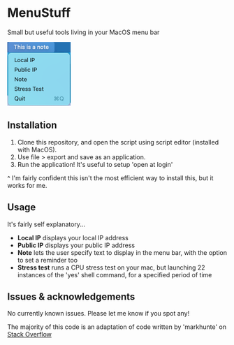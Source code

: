 # MenuStuff

Small but useful tools living in your MacOS menu bar

![Screenshot](https://github.com/NathanaelJ/MenuStuff/blob/main/Options.png)

## Installation

1. Clone this repository, and open the script using script editor (installed with MacOS).
2. Use file > export and save as an application.
3. Run the application! It's useful to setup 'open at login'

^ I'm fairly confident this isn't the most efficient way to install this, but it works for me.

## Usage

It's fairly self explanatory...
* **Local IP** displays your local IP address
* **Public IP** displays your public IP address
* **Note** lets the user specify text to display in the menu bar, with the option to set a reminder too
* **Stress test** runs a CPU stress test on your mac, but launching 22 instances of the 'yes' shell command, for a specified period of time

## Issues & acknowledgements

No currently known issues. Please let me know if you spot any!

The majority of this code is an adaptation of code written by 'markhunte' on [Stack Overflow](https://stackoverflow.com/questions/29191190/display-and-update-applescript-output-in-background)

